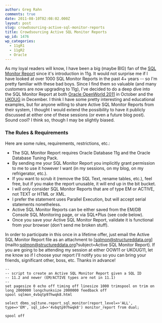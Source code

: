 ```yaml
---
author: Greg Rahn
comments: true
date: 2011-08-10T02:08:02.000Z
layout: post
slug: crowdsourcing-active-sql-monitor-reports
title: Crowdsourcing Active SQL Monitor Reports
wp_id: 1476
wp_categories:
  - 11gR1
  - 11gR2
  - Oracle
---
```


As my loyal readers will know, I have been a big (maybe BIG) fan of the [SQL Monitor Report](http://structureddata.org/2008/01/06/oracle-11g-real-time-sql-monitoring-using-dbms_sqltunereport_sql_monitor/) since it's introduction in 11g.  It would not surprise me if I have looked at over 1000 SQL Monitor Reports in the past 4+ years -- so I'm pretty familiar with these bad boys.  Since I find them so valuable (and many customers are now upgrading to 11g), I've decided to do a deep dive into the SQL Monitor Report at both [Oracle OpenWorld 2011](http://www.oracle.com/openworld/index.html) in October and the [UKOUG](http://techandebs.ukoug.org/) in December.  I think I have some pretty interesting and educational examples, but for anyone willing to share Active SQL Monitor Reports from their system, I thought I would extend the possibility to have it publicly discussed at either one of these sessions (or even a future blog post).  Sound cool?  I think so, though I may be slightly biased. 

### The Rules & Requirements

Here are some rules, requirements, restrictions, etc.:

- The SQL Monitor Report requires Oracle Database 11g and the Oracle Database Tuning Pack.
- By sending me your SQL Monitor Report you implicitly grant permission to me to use it however I want (in my sessions, on my blog, on my refrigerator, etc.).
- If you want to scrub it (remove the SQL Text, rename tables, etc.), feel free, but if you make the report unusable, it will end up in the bit bucket.
- I will only consider SQL Monitor Reports that are of type EM or ACTIVE, not TEXT or HTML or XML.
- I prefer the statement uses Parallel Execution, but will accept serial statements nonetheless.
- Active SQL Monitor Reports can be either saved from the EM/DB Console SQL Monitoring page, or via SQL*Plus (see code below).
- Once you save your Active SQL Monitor Report, validate it is functional from your browser (don't send me broken stuff).

In order to participate in this once in a lifetime offer, just email the Active SQL Monitor Report file as an attachment to [sqlmon@structureddata.org](mailto:sqlmon@structureddata.org?subject=Active SQL Monitor Report).  If you are going to be attending my session at either OOW11 or UKOUG11, let me know so if I choose your report I'll notify you so you can bring your friends, significant other, boss, etc.  Thanks in advance!

```
--
-- script to create an Active SQL Monitor Report given a SQL ID
-- 11.2 and newer (EM/ACTIVE types are not in 11.1)
--
set pagesize 0 echo off timing off linesize 1000 trimspool on trim on long 2000000 longchunksize 2000000 feedback off
spool sqlmon_4vbqtp97hwqk8.html

select dbms_sqltune.report_sql_monitor(report_level=>'ALL', type=>'EM', sql_id=>'4vbqtp97hwqk8') monitor_report from dual;

spool off
```